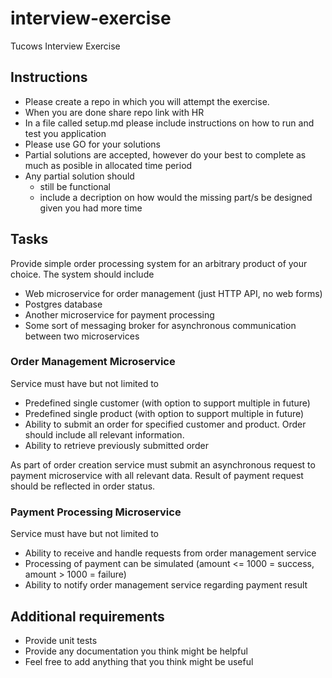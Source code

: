 # interview-exercise

Tucows Interview Exercise

## Instructions

- Please create a repo in which you will attempt the exercise.
- When you are done share repo link with HR
- In a file called setup.md please include instructions on how to run and test you application
- Please use GO for your solutions
- Partial solutions are accepted, however do your best to complete as much as posible in allocated time period
- Any partial solution should
  *  still be functional
  *  include a decription on how would the missing part/s be designed given you had more time

## Tasks

Provide simple order processing system for an arbitrary product of your choice. The system should include

- Web microservice for order management (just HTTP API, no web forms)
- Postgres database
- Another microservice for payment processing
- Some sort of messaging broker for asynchronous communication between two microservices

### Order Management Microservice

Service must have but not limited to

- Predefined single customer (with option to support multiple in future)
- Predefined single product (with option to support multiple in future)
- Ability to submit an order for specified customer and product. Order should include all relevant information.
- Ability to retrieve previously submitted order

As part of order creation service must submit an asynchronous request to payment microservice with all relevant data. Result of payment request should be reflected in order status. 

### Payment Processing Microservice

Service must have but not limited to 

- Ability to receive and handle requests from order management service
- Processing of payment can be simulated (amount <= 1000 = success, amount > 1000 = failure)
- Ability to notify order management service regarding payment result


## Additional requirements

- Provide unit tests
- Provide any documentation you think might be helpful
- Feel free to add anything that you think might be useful